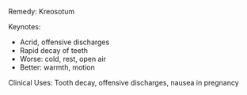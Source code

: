 Remedy: Kreosotum

Keynotes:
- Acrid, offensive discharges
- Rapid decay of teeth
- Worse: cold, rest, open air
- Better: warmth, motion

Clinical Uses: Tooth decay, offensive discharges, nausea in pregnancy